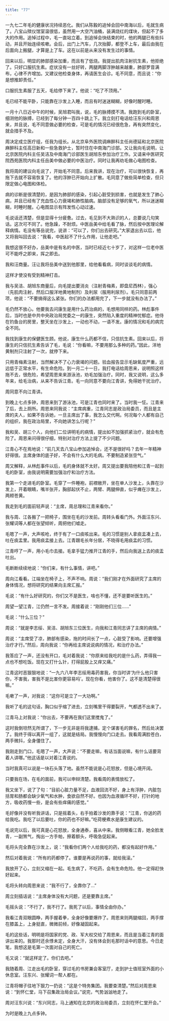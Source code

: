 ```yaml
---
title: "77"
---
```


一九七二年毛的健康状况持续恶化。我们从陈毅的追悼会回中南海以后，毛就生病了。八宝山殡仪馆室温很低，虽然用一大空汽油桶，装满烧红的煤块，但起不了多大的作用。追悼过程中，毛一直站立着。到追悼会快结束的时，他的两腿已有些抖动，并且开始连续咳嗽。会后，出门上汽车，几次抬脚，都登不上车，最后由我在后面向上搬腿，才算是上了车。这在以前是从来没有发生过的事情。

回来以后，明显的肺部感染加重，而且有了低烧。我提出肌肉注射抗生素，他拒绝了。只好口服抗生素。症状没有一丝好转，两腿两脚浮肿越来越重，肺部罗音满布，心律不齐增加。又建议他检查身体，再请医生会诊。毛不同意，而且说：“你是想推卸责任。”

口服抗生素服了五天，毛给停下来了。他说：“吃了不顶用。”

毛已经不能平卧，只能靠在沙发上入睡，而且有时迷迷糊糊，好像时醒时睡。

一月十八日近中午的时候，吴旭君叫我，说，毛的脉搏摸不清。我跑到毛的卧室，细测他的脉搏，已经到了每分钟一百四十跳上下。我立刻打电话给汪东兴和周恩来，并且说，毛不同意做必要的检查，可是毛的情况已经很危急，再有突然变化，就会措手不及。

周决定成立医疗组，任我为组长。从北京阜外医院调麻醉科主任尚德延和北京医院麻醉科主任高日新和一些急救护士，暂时住在中南海门诊部。又让我向毛说明，让北京医院内科主任吴洁及中南海门诊部医生胡旭东参加治疗工作。又请来中医研究院西苑医院内科主任岳美中做必要的中医治疗。同时让我再劝毛做心电图检查。

我将周的建议向毛说了，开始毛不同意。后来我讲，现在治疗，可以很快恢复，再拖下去就不容易恢复了。他的浮肿已开始向上扩散。毛同意了做些简单检查，但只限定做心电图和体检。

病的诊断是很清楚的，是因为肺部的感染，引起心脏受到损害，也就是发生了肺心病，并且已经有了充血性心力衰竭和肺性脑病。脑部没有足够的氧气，所以迷迷糊糊，时睡时醒。心电图显示有阵发性心动过速。

毛说话还清楚，但是显得十分疲惫。过去，毛见到不大熟识的人，总要说几句笑话。这次可不同了。他急躁，不耐烦。中医岳美中给毛看了脉，然后按中医理论解释病情。毛没有等岳说完，说讲：“可以了，你们出去研究。”大家退出去以后，他又将我叫回去说：“我看，中医起不了什么作用，让他走吧。”

我想这很不好办，岳美中是有名的中医，当时已经近七十岁了，对这样一位老中医可不能呼之即来，挥之即去。

我和汪商量。汪让我将岳美中送到他那里，给他看看病，同时谈谈毛的病情。

这样才使没有受到精神打击。

我与吴洁、胡旭东商量后，向毛提出要消炎（注射青梅素，即盘尼西林），强心（先肌肉注射，然后口服洋地黄地制剂）及利尿（服用利尿剂）。毛只同意前两项，他说：“不要搞得这么紧张。你们的办法都用完了，下一步就没有办法了。”

毛仍然不放心。他要我去问康生是用什么药治病的，毛想用同样的药。林彪事件后，当时也是中共中央政治局党委之一的康生，突然陷入重度的精神忧郁症。他侍在钓鱼台的房里，整天坐在沙发上，一动也不动，一语不发。康的情况和毛的病完全不同。

我找到康生的保健医生顾。他说，康生什么药都不信，只信抗生素。回来以后，将康生的只信抗生素告诉了毛，毛说：“你看嘛，不要用那么多种的药。”因此，洋地黄制剂只注射了一次，就停下来。

只用青梅素注射，当然解决不了心力衰竭的问题。验血报告显示毛缺氧度严重，远远低于正常水平，有生命危险。到一月二十一日，我打电话给周恩来，说明照这样拖不去，很危险，希望周恩来来游泳池，劝毛加强治疗。同时，我又说明，这么多年来，给毛治病，从来不告诉江青。毛一向同意不要向江青讲，免得她干扰治疗。

周同意不向江青讲。

到晚上七点多钟，周恩来到了游泳池，可是江青也同时来了。当时我一怔。江青来了后，去上厕所。周恩来同我说：“主席病重，江青同志是政治局委员，而且是主席的夫人，如果不告诉她，一旦主席出了事，我怎么交代啊。何况每个人都有自己的组织，我在政治局里，不向她讲怎么行呢？”

我和吴、胡三个人，向他们二位讲明毛的病情，提出如不加强抓紧治疗，就会有危险了。周恩来问得很仔细，特别对治疗方法上提了不少问题。

江青心不在焉地说：“前几天去八宝山参加追悼会，还不是很好吗？去年一年精神好得很。主席身体的底子好，不会有什么大的毛病。不要制造紧张空气。”

周又解释，从林彪事件以后，毛的身体就不太好。周又提出要我陪他和江青一起到毛的卧室，由我说明需要加强治疗和治疗方法。

我第一个走进毛的卧室。毛穿了一件睡袍，前襟敞开，坐在单人沙发上，头靠在沙发上，开着眼睛，嘴半张开，胸部起伏不止，两臂、两腿伸直，似乎瘫在沙发上，两颊苍黄。

我走到毛的面前轻声说：“主席，周总理和江青来看你。”

我与周、江各搬了一把椅子，围坐在毛的沙发前。周转头看看门外。外面汪东兴、张耀词等人都在张望倾听，周把他们嘘走。

毛嗯了一声，大声咳呛，终于有了一口痰咳出来。毛的习惯是别人拿痰盂凑上去，吐在痰盂里。我用痰盂接上去。江青跟毛长年分居，不晓得毛用痰盂的习惯。

江青哼了一声，用小毛巾去接。毛拿手猛力推开江青的手，然后向我送上去的痰盂吐出。

毛断断续续地说：“你们来，有什么事情，讲吧。”

周向江看看。江端坐在椅子上，不声不响。周说：“我们刚才在外面研究了主席的身体情况，想将研究的结果向主席汇报。”

毛说：“有什么好研究的，你们又不是医生，啥也不懂，还不是要听医生的。”

周望一望江青，江仍然一言不发。周接着说：“刚刚他们三位……”

毛说：“什么三位？”

周说：“就是李志绥、吴洁、胡旭东三位医生，向我和江青同志讲了主席的病情。”

周说：“主席受了凉，肺部有感染，拖的时间长了一点，心脏受了影响。还要增强治疗才行。”然后，周向我说：“你再给主席说说病的情况，和治疗办法。”

我答应了一声，还没有开口，毛对着我说：“你原来给我吃的是什么药，弄得我一点也不想吃饭。现在又打什么针，打得屁股上又痒又痛。”

江青这时恶狠狠地说：“一九六八年李志绥用毒药害我，你当时讲‘为什么他只害你，不害我，害我不是比害你更容易吗’。现在你看，他害你了。这不是清楚得很嘛。”

毛嗽了一声，对我说：“这你可是立了一大功啊。”

我听了毛的这句话，胸口似乎缩了进去，立刻嘴里干得要裂开，气都透不出来了。

江青马上对我说：“你出去，不要再在我们这里搅鬼了。”

这时我倒坦然无所谓了，下一步无非是将我逮捕，定个谋害毛的罪名，然后处决罢了。我终于得以离开一组了，这就是结局。我慢慢向门口走去。我看周满脸苍白，两手微抖，全身僵住了。

我刚走到门口，毛嗯了一声，大声说：“不要走嘛，有话当面说嘛，有什么话要背着人讲哪。”他这话是以对着江青说的。

当时我真可以说是一块石头落了地。虽然不能说是心花怒放，但是心境开阔。

只要我在场，在毛的面前，我可以申辩清楚。我看周的表情放松了。

我又坐下，说了了句：“目前心脏力量不足，血液回流不好，身上有浮肿，内脏包括胃和肠都会缺少氧气和水肿，食欲自然不好。也因为血液循环不好，打针的地方，吸收药慢一些，是会有些痒痛的感觉。”

毛好像并没有听我讲话，只是摇着头，右手拍着沙发的靠手说：“江青，你送的药给我吃。我吃了以后要吐，你的药也不好嘛。”吃荷梗煮水是康生建议的。

毛说完以后，我可真是心花怒放，全身通泰，喜从中来。我侧眼看江青，她全脸发青，一副煞气，掏出一方手帕，擦着额头，呼吸急促起来。

毛将头完全靠在沙发上，说：“我看你们两个人给我吃的药，都没有起好作用。”

然后对着我说：“所有的药都停了。谁要是再说药的事，就给我滚。”

我放开了心，立刻又缩在一起。毛生病了，不吃药，会有生命危险。他一定得赶快好起来。

毛将头转向周恩来说：“我不行了，全靠你了…”

周立刻插话说：“主席身体没有大问题，还是要靠主席。”

毛摇头说：“不行了，我不行了。我死了以后，事情全由你办。”

我看江青双眼圆睁，两手握着拳，全身好像要爆炸了。周恩来则两腿缩回，两手撑在膝盖上，上身挺直，微微前倾，好像凝固起来。

毛的这些话，明明是将国家的党、政、军大权交给了周恩来，而且是当着江青的面讲出来的。我那时还余悸未定，全身大汗，没有体会到毛那时话中的意思。今日走笔，我想这是毛第一次面对自己的死亡。

毛又说：“就这样定了。你们去吧。”

我随着周、江走出毛的卧室，穿过毛的书房兼会客室厅，走到护士值班室外面的小休息室。汪东兴、张耀词一帮人都在。

江青将帽子往地下狠力一扔说：“这是个特务集团。我要查清楚。”然后对周恩来说：“到怀仁堂，马下召集政治局会议。”说完，气势汹汹地走了。

周对汪东兴说：“东兴同志，马上通知在北京的政治局委员，立刻在怀仁堂开会。”

为时是晚上九点多钟。
